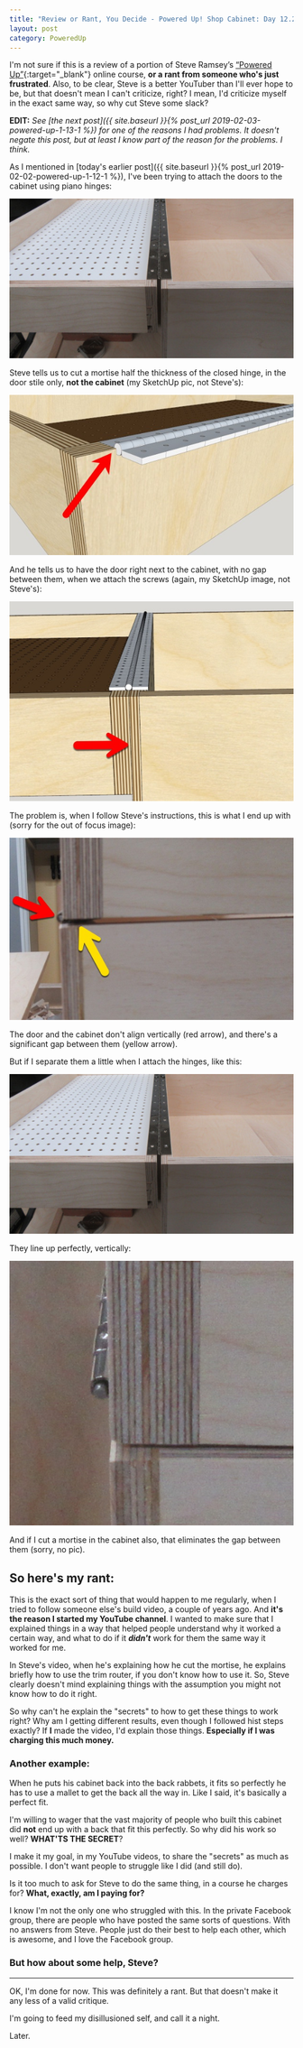 ```yaml
---
title: "Review or Rant, You Decide - Powered Up! Shop Cabinet: Day 12.2"
layout: post
category: PoweredUp
---
```

I'm not sure if this is a review of a portion of Steve Ramsey’s [“Powered Up”](https://theweekendwoodworker.com/powered-up){:target="_blank"} online course, **or a rant from someone who's just frustrated**. Also, to be clear, Steve is a better YouTuber than I'll ever hope to be, but that doesn't mean I can't criticize, right? I mean, I'd criticize myself in the exact same way, so why cut Steve some slack?

**EDIT:** *See [the next post]({{ site.baseurl }}{% post_url 2019-02-03-powered-up-1-13-1 %}) for one of the reasons I had problems. It doesn't negate this post, but at least I know part of the reason for the problems. I think.*

As I mentioned in [today's earlier post]({{ site.baseurl }}{% post_url 2019-02-02-powered-up-1-12-1 %}), I've been trying to attach the doors to the cabinet using piano hinges:

![](/assets/images-posts/2019-02-02.2.01.jpg)

Steve tells us to cut a mortise half the thickness of the closed hinge, in the door stile only, **not the cabinet** (my SketchUp pic, not Steve's):

![](/assets/images-posts/2019-02-02.1.01.jpg)

And he tells us to have the door right next to the cabinet, with no gap between them, when we attach the screws (again, my SketchUp image, not Steve's):

![](/assets/images-posts/2019-02-02.2.02.jpg)

The problem is, when I follow Steve's instructions, this is what I end up with (sorry for the out of focus image):

![](/assets/images-posts/2019-02-02.2.03.jpg)

The door and the cabinet don't align vertically (red arrow), and there's a significant gap between them (yellow arrow).

But if I separate them a little when I attach the hinges, like this:

![](/assets/images-posts/2019-02-02.2.01.jpg)

They line up perfectly, vertically:

![](/assets/images-posts/2019-02-02.2.04.jpg)

And if I cut a mortise in the cabinet also, that eliminates the gap between them (sorry, no pic).

## So here's my rant:

This is the exact sort of thing that would happen to me regularly, when I tried to follow someone else's build video, a couple of years ago. And **it's the reason I started my YouTube channel**. I wanted to make sure that I explained things in a way that helped people understand why it worked a certain way, and what to do if it ***didn't*** work for them the same way it worked for me.

In Steve's video, when he's explaining how he cut the mortise, he explains briefly how to use the trim router, if you don't know how to use it. So, Steve clearly doesn't mind explaining things with the assumption you might not know how to do it right.

So why can't he explain the "secrets" to how to get these things to work right? Why am I getting different results, even though I followed hist steps exactly? If **I** made the video, I'd explain those things. **Especially if I was charging this much money.**

### Another example:

When he puts his cabinet back into the back rabbets, it fits so perfectly he has to use a mallet to get the back all the way in. Like I said, it's basically a perfect fit.

I'm willing to wager that the vast majority of people who built this cabinet did **not** end up with a back that fit this perfectly. So why did his work so well? **WHAT'TS THE SECRET**?

I make it my goal, in my YouTube videos, to share the "secrets" as much as possible. I don't want people to struggle like I did (and still do).

Is it too much to ask for Steve to do the same thing, in a course he charges for? **What, exactly, am I paying for?**

I know I'm not the only one who struggled with this. In the private Facebook group, there are people who have posted the same sorts of questions. With no answers from Steve. People just do their best to help each other, which is awesome, and I love the Facebook group.

### But how about some help, Steve?

---

OK, I'm done for now. This was definitely a rant. But that doesn't make it any less of a valid critique.

I'm going to feed my disillusioned self, and call it a night.

Later.